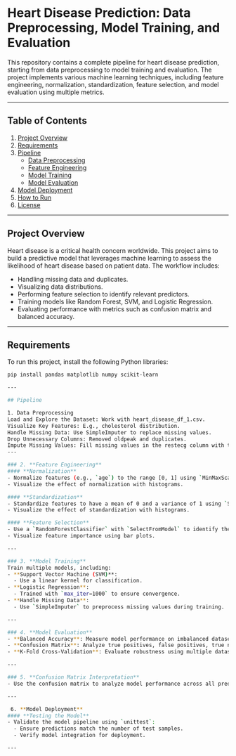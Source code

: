 # Heart Disease Prediction: Data Preprocessing, Model Training, and Evaluation

This repository contains a complete pipeline for heart disease prediction, starting from data preprocessing to model training and evaluation. The project implements various machine learning techniques, including feature engineering, normalization, standardization, feature selection, and model evaluation using multiple metrics.

---

## Table of Contents
1. [Project Overview](#project-overview)
2. [Requirements](#requirements)
3. [Pipeline](#pipeline)
    - [Data Preprocessing](#data-preprocessing)
    - [Feature Engineering](#feature-engineering)
    - [Model Training](#model-training)
    - [Model Evaluation](#model-evaluation)
4. [Model Deployment](#model-deployment)
5. [How to Run](#how-to-run)
6. [License](#license)

---

## Project Overview

Heart disease is a critical health concern worldwide. This project aims to build a predictive model that leverages machine learning to assess the likelihood of heart disease based on patient data. The workflow includes:
- Handling missing data and duplicates.
- Visualizing data distributions.
- Performing feature selection to identify relevant predictors.
- Training models like Random Forest, SVM, and Logistic Regression.
- Evaluating performance with metrics such as confusion matrix and balanced accuracy.

---

## Requirements

To run this project, install the following Python libraries:
```bash
pip install pandas matplotlib numpy scikit-learn

---

## Pipeline

1. Data Preprocessing
Load and Explore the Dataset: Work with heart_disease_df_1.csv.
Visualize Key Features: E.g., cholesterol distribution.
Handle Missing Data: Use SimpleImputer to replace missing values.
Drop Unnecessary Columns: Removed oldpeak and duplicates.
Impute Missing Values: Fill missing values in the restecg column with the mean.
---

### 2. **Feature Engineering**
#### **Normalization**
- Normalize features (e.g., `age`) to the range [0, 1] using `MinMaxScaler`.
- Visualize the effect of normalization with histograms.

#### **Standardization**
- Standardize features to have a mean of 0 and a variance of 1 using `StandardScaler`.
- Visualize the effect of standardization with histograms.

#### **Feature Selection**
- Use a `RandomForestClassifier` with `SelectFromModel` to identify the most important features.
- Visualize feature importance using bar plots.

---

### 3. **Model Training**
Train multiple models, including:
- **Support Vector Machine (SVM)**:
  - Use a linear kernel for classification.
- **Logistic Regression**:
  - Trained with `max_iter=1000` to ensure convergence.
- **Handle Missing Data**:
  - Use `SimpleImputer` to preprocess missing values during training.

---

### 4. **Model Evaluation**
- **Balanced Accuracy**: Measure model performance on imbalanced datasets.
- **Confusion Matrix**: Analyze true positives, false positives, true negatives, and false negatives.
- **K-Fold Cross-Validation**: Evaluate robustness using multiple dataset splits.

---

### 5. **Confusion Matrix Interpretation**
- Use the confusion matrix to analyze model performance across all predicted classes.

---

 6. **Model Deployment**
#### **Testing the Model**
- Validate the model pipeline using `unittest`:
  - Ensure predictions match the number of test samples.
  - Verify model integration for deployment.

---

